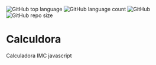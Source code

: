 ![GitHub top language](https://img.shields.io/github/languages/top/Caique215/C)
![GitHub language count](https://img.shields.io/github/languages/count/Caique215/C)
![GitHub](https://img.shields.io/github/license/Caique215/C)
![GitHub repo size](https://img.shields.io/github/repo-size/Caique215/C)
# Calculdora
Calculadora IMC javascript
